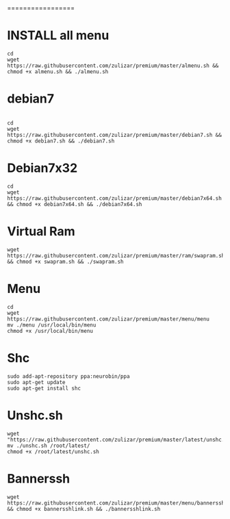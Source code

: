 =================
# INSTALL all menu
```
cd
wget https://raw.githubusercontent.com/zulizar/premium/master/almenu.sh && chmod +x almenu.sh && ./almenu.sh
```
# debian7
```

cd
wget https://raw.githubusercontent.com/zulizar/premium/master/debian7.sh && chmod +x debian7.sh && ./debian7.sh

```

# Debian7x32
```
cd
wget https://raw.githubusercontent.com/zulizar/premium/master/debian7x64.sh && chmod +x debian7x64.sh && ./debian7x64.sh
```
# Virtual Ram
```
wget https://raw.githubusercontent.com/zulizar/premium/master/ram/swapram.sh && chmod +x swapram.sh && ./swapram.sh
```
# Menu
```
cd
wget https://raw.githubusercontent.com/zulizar/premium/master/menu/menu
mv ./menu /usr/local/bin/menu
chmod +x /usr/local/bin/menu
```
# Shc
```
sudo add-apt-repository ppa:neurobin/ppa
sudo apt-get update
sudo apt-get install shc
```
# Unshc.sh
```
wget "https://raw.githubusercontent.com/zulizar/premium/master/latest/unshc.sh"
mv ./unshc.sh /root/latest/
chmod +x /root/latest/unshc.sh
```
# Bannerssh
```
wget https://raw.githubusercontent.com/zulizar/premium/master/menu/bannersshlink.sh && chmod +x bannersshlink.sh && ./bannersshlink.sh
```
